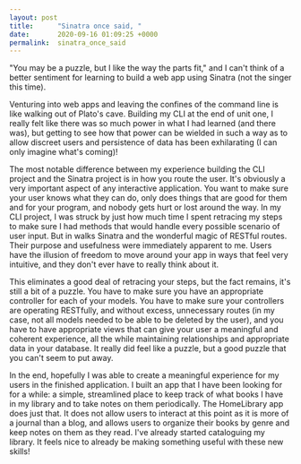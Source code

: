 ```yaml
---
layout: post
title:      "Sinatra once said, "
date:       2020-09-16 01:09:25 +0000
permalink:  sinatra_once_said
---
```



"You may be a puzzle, but I like the way the parts fit," and I can't think of a better sentiment for learning to build a web app using Sinatra (not the singer this time). 

Venturing into web apps and leaving the confines of the command line is like walking out of Plato's cave. Building my CLI at the end of unit one, I really felt like there was so much power in what I had learned (and there was), but getting to see how that power can be wielded in such a way as to allow discreet users and persistence of data has been exhilarating (I can only imagine what's coming)! 

The most notable difference between my experience building the CLI project and the Sinatra project is in how you route the user. It's obviously a very important aspect of any interactive application. You want to make sure your user knows what they can do, only does things that are good for them and for your program, and nobody gets hurt or lost around the way. In my CLI project, I was struck by just how much time I spent retracing my steps to make sure I had methods that would handle every possible scenario of user input. But in walks Sinatra and the wonderful magic of RESTful routes. Their purpose and usefulness were immediately apparent to me. Users have the illusion of freedom to move around your app in ways that feel very intuitive, and they don't ever have to really think about it.

This eliminates a good deal of retracing your steps, but the fact remains, it's still a bit of a puzzle. You have to make sure you have an appropriate controller for each of your models. You have to make sure your controllers are operating RESTfully, and without excess, unnecessary routes (in my case, not all models needed to be able to be deleted by the user), and you have to have appropriate views that can give your user a meaningful and coherent experience, all the while maintaining relationships and appropriate data in your database. It really did feel like a puzzle, but a good puzzle that you can't seem to put away.  

In the end, hopefully I was able to create a meaningful experience for my users in the finished application. I built an app that I have been looking for for a while: a simple, streamlined place to keep track of what books I have in my library and to take notes on them periodically. The HomeLibrary app does just that. It does not allow users to interact at this point as it is more of a journal than a blog, and allows users to organize their books by genre and keep notes on them as they read. I've already started cataloguing my library. It feels nice to already be making something useful with these new skills!

